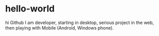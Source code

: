 # hello-world
hi Github
I am developer, starting in desktop, serious project in the web, then playing with Mobile (Android, Windows phone).
